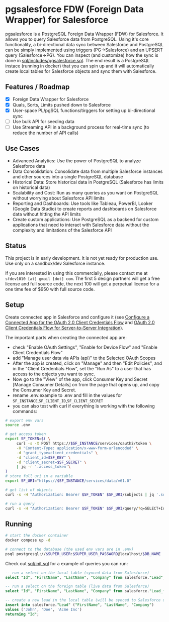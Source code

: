 # pgsalesforce FDW (Foreign Data Wrapper) for Salesforce
pgsalesforce is a PostgreSQL Foreign Data Wrapper (FDW) for Salesforce. It allows you to query Salesforce data from PostgreSQL. Using it's core functionality, a bi-directional data sync between Salesforce and PostgreSQL can be simply implemented using triggers (PG->Salesforce) and an UPSERT query (Salesforce->PG).
You can inspect (and customize) how the sync is done in [sql/includes/pgsalesforce.sql](sql/includes/pgsalesforce.sql).
The end result is a PostgreSQL instace (running in docker) that you can spin up and it will automatically create local tables for Salesforce objects and sync them with Salesforce.

## Features / Roadmap
- [x] Foreign Data Wrapper for Salesforce
- [x] Quals, Sorts, Limits pushed down to Salesforce
- [x] User-space PL/pgSQL functions/tirggers for setting up bi-directional sync
- [ ] Use bulk API for seeding data
- [ ] Use Streaming API in a background process for real-time sync (to reduce the number of API calls)

## Use Cases
- Advanced Analytics: Use the power of PostgreSQL to analyze Salesforce data
- Data Consolidation: Consolidate data from multiple Salesforce instances and other sources into a single PostgreSQL database
- Historical Data: Store historical data in PostgreSQL (Salesforce has limits on historical data)
- Scalability and Cost: Run as many queries as you want on PostgreSQL without worrying about Salesforce API limits
- Reporting and Dashboards: Use tools like Tableau, PowerBI, Looker (Google Data Studio) to create reports and dashboards on Salesforce data without hitting the API limits
- Create custom applications: Use PostgreSQL as a backend for custom applications that need to interact with Salesforce data without the complexity and limitations of the Salesforce API

## Status
This project is in early development. It is not yet ready for production use. Use only on a sandbox/dev Salesforce instance.

If you are interested in using this commercially, please contact me at `sfdev1010 [at] gmail [dot] com`. The first 5 design partners will get a free license and full source code, the next 100 will get a perpetual license for a one time fee of $950 with full source code.

## Setup

Create connected app in Salesforce and configure it (see [Configure a Connected App for the OAuth 2.0 Client Credentials Flow](https://help.salesforce.com/s/articleView?id=sf.connected_app_client_credentials_setup.htm&type=5) and [OAuth 2.0 Client Credentials Flow for Server-to-Server Integration](https://help.salesforce.com/s/articleView?id=sf.remoteaccess_oauth_client_credentials_flow.htm&type=5)).

The important parts when creating the connected app are:

- check "Enable OAuth Settings", "Enable for Device Flow" and "Enable Client Credentials Flow"
- add "Manage user data via APIs (api)" to the Selected OAuth Scopes
- After the app is created, click on "Manage" and then "Edit Policies", and in the "Client Credentials Flow", set the "Run As" to a user that has access to the objects you want to sync.
- Now go to the "View" of the app, click Consumer Key and Secret [Manage Consumer Details] on from the page that opens up, and copy the Consumer Key and Secret.
- rename .env.example to .env and fill in the values for `SF_INSTANCE`,`SF_CLIENT_ID`,`SF_CLIENT_SECRET`
- you can also test with curl if everything is working with the following commands:
```bash
# export env vars
source .env

# get access token
export SF_TOKEN=$( \
     curl -s -X POST https://$SF_INSTANCE/services/oauth2/token \
     -H "Content-Type: application/x-www-form-urlencoded" \
     -d "grant_type=client_credentials" \
     -d "client_id=$SF_KEY" \
     -d "client_secret=$SF_SECRET" \
     | jq -r '.access_token'\
)
# store full uri in a variable
export SF_URI="https://$SF_INSTANCE/services/data/v61.0"

# get list of objects
curl -s -H "Authorization: Bearer $SF_TOKEN" $SF_URI/sobjects | jq '.sobjects[].name'

# run a query
curl -s -H "Authorization: Bearer $SF_TOKEN" $SF_URI/query/?q=SELECT+Id+FROM+Account | jq
```

## Running
```bash
# start the docker container
docker compose up -d

# connect to the database (the used env vars are in .env)
psql postgresql://$SUPER_USER:$SUPER_USER_PASSWORD@localhost/$DB_NAME
```

Check out [sql/init.sql](sql/init.sql) for a example of queries you can run:
```sql
-- run a select on the local table (synced data from Salesforce)
select "Id", "FirstName", "LastName", "Company" from salesforce."Lead";

-- run a select on the foreign table (live data from Salesforce)
select "Id", "FirstName", "LastName", "Company" from salesforce."Lead_fdw";

-- create a new lead in the local table (will be synced to Salesforce using the trigger)
insert into salesforce."Lead" ("FirstName", "LastName", "Company")
values ('John', 'Doe', 'Acme Inc')
returning "Id";
```


